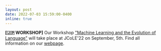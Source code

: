 ```yaml
---
layout: post
date: 2022-07-03 15:59:00-0400
inline: true
---
```


**[🇯🇵 WORKSHOP]** Our Workshop <a href="https://ml4evolang.github.io/" target="_blank" rel="noopener noreferrer">"Machine Learning and the Evolution of Language"</a> will take place at JCoLE'22 on September, 5th. 
Find all information on our <a href="https://ml4evolang.github.io/" target="_blank" rel="noopener noreferrer">webpage</a>.